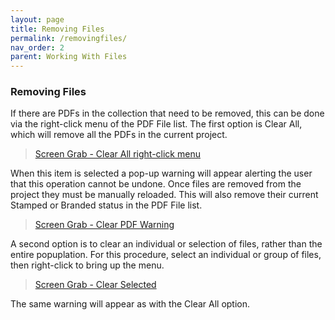 ```yaml
---
layout: page
title: Removing Files
permalink: /removingfiles/
nav_order: 2
parent: Working With Files
---
```


### Removing Files

If there are PDFs in the collection that need to be removed, this can be done via the right-click menu of the PDF File list.  The first option is Clear All, which will remove all the PDFs in the current project.

> [Screen Grab - Clear All right-click menu](working_with_files_assets/removing/working_with_files_removing_01_clearall.png)

When this item is selected a pop-up warning will appear alerting the user that this operation cannot be undone.  Once files are removed from the project they must be manually reloaded.  This will also remove their current Stamped or Branded status in the PDF File list.

> [Screen Grab - Clear PDF Warning](working_with_files_assets/removing/working_with_files_removing_02_clearallwarning.png)

A second option is to clear an individual or selection of files, rather than the entire popuplation.  For this procedure, select an individual or group of files, then right-click to bring up the menu.

> [Screen Grab - Clear Selected](working_with_files_assets/removing/working_with_files_removing_03_clearselected.png)

The same warning will appear as with the Clear All option.